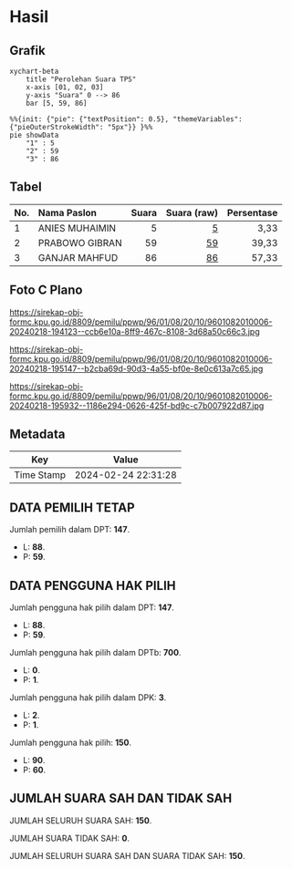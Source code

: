 # Hasil

## Grafik

```mermaid
xychart-beta
    title "Perolehan Suara TPS"
    x-axis [01, 02, 03]
    y-axis "Suara" 0 --> 86
    bar [5, 59, 86]
```

```mermaid
%%{init: {"pie": {"textPosition": 0.5}, "themeVariables": {"pieOuterStrokeWidth": "5px"}} }%%
pie showData
    "1" : 5
    "2" : 59
    "3" : 86
```

## Tabel

| No. | Nama Paslon    | Suara | Suara (raw) | Persentase |
|:--- |:-------------- | -----:| -----------:| ----------:|
| 1   | ANIES MUHAIMIN | 5     | [5][p-1]    | 3,33       |
| 2   | PRABOWO GIBRAN | 59    | [59][p-2]   | 39,33      |
| 3   | GANJAR MAHFUD  | 86    | [86][p-3]   | 57,33      |


[p-1]: https://github.com/gigit-pemilu/pemilu-2024-96-papua-barat-daya/blob/main/pilpres/hitung-suara/sub/96-papua-barat-daya/sub/01-sorong/sub/08-klamono/sub/2010-gisim-darat/sub/006-tps/sub/paslon-1.txt
[p-2]: https://github.com/gigit-pemilu/pemilu-2024-96-papua-barat-daya/blob/main/pilpres/hitung-suara/sub/96-papua-barat-daya/sub/01-sorong/sub/08-klamono/sub/2010-gisim-darat/sub/006-tps/sub/paslon-2.txt
[p-3]: https://github.com/gigit-pemilu/pemilu-2024-96-papua-barat-daya/blob/main/pilpres/hitung-suara/sub/96-papua-barat-daya/sub/01-sorong/sub/08-klamono/sub/2010-gisim-darat/sub/006-tps/sub/paslon-3.txt

## Foto C Plano

https://sirekap-obj-formc.kpu.go.id/8809/pemilu/ppwp/96/01/08/20/10/9601082010006-20240218-194123--ccb6e10a-8ff9-467c-8108-3d68a50c66c3.jpg

https://sirekap-obj-formc.kpu.go.id/8809/pemilu/ppwp/96/01/08/20/10/9601082010006-20240218-195147--b2cba69d-90d3-4a55-bf0e-8e0c613a7c65.jpg

https://sirekap-obj-formc.kpu.go.id/8809/pemilu/ppwp/96/01/08/20/10/9601082010006-20240218-195932--1186e294-0626-425f-bd9c-c7b007922d87.jpg


## Metadata

| Key        | Value               |
| ---------- | ------------------- |
| Time Stamp | 2024-02-24 22:31:28 |


## DATA PEMILIH TETAP

Jumlah pemilih dalam DPT: **147**.
 * L: **88**.
 * P: **59**.

## DATA PENGGUNA HAK PILIH

Jumlah pengguna hak pilih dalam DPT: **147**.
 * L: **88**.
 * P: **59**.

Jumlah pengguna hak pilih dalam DPTb: **700**.
 * L: **0**.
 * P: **1**.

Jumlah pengguna hak pilih dalam DPK: **3**.
 * L: **2**.
 * P: **1**.

Jumlah pengguna hak pilih: **150**.
 * L: **90**.
 * P: **60**.

## JUMLAH SUARA SAH DAN TIDAK SAH

JUMLAH SELURUH SUARA SAH: **150**.

JUMLAH SUARA TIDAK SAH: **0**.

JUMLAH SELURUH SUARA SAH DAN SUARA TIDAK SAH: **150**.


